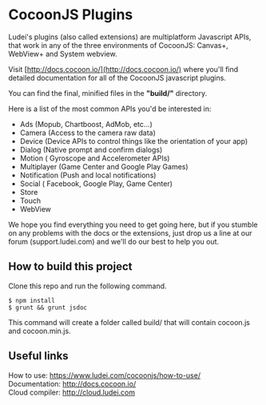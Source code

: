 CocoonJS Plugins
================

Ludei's plugins (also called extensions) are multiplatform Javascript APIs, that work in any of the three environments of CocoonJS: Canvas+, WebView+ and System webview.

Visit [http://docs.cocoon.io/](http://docs.cocoon.io/) where you'll find detailed documentation for all of the CocoonJS javascript plugins.

You can find the final, minified files in the **"build/"** directory.

Here is a list of the most common APIs you'd be interested in:

* Ads (Mopub, Chartboost, AdMob, etc...)
* Camera (Access to the camera raw data)
* Device (Device APIs to control things like the orientation of your app)
* Dialog (Native prompt and confirm dialogs)
* Motion ( Gyroscope and Accelerometer APIs)
* Multiplayer (Game Center and Google Play Games)
* Notification (Push and local notifications)
* Social ( Facebook, Google Play, Game Center)
* Store
* Touch
* WebView

We hope you find everything you need to get going here, but if you stumble on any problems with the docs or the extensions, just drop us a line at our forum (support.ludei.com) and we'll do our best to help you out.

How to build this project
--------------------
Clone this repo and run the following command.

 `$ npm install`  
 `$ grunt && grunt jsdoc`

This command will create a folder called build/ that will contain cocoon.js and cocoon.min.js.

Useful links
--------------------
How to use: https://www.ludei.com/cocoonjs/how-to-use/  
Documentation: http://docs.cocoon.io/  
Cloud compiler: http://cloud.ludei.com
